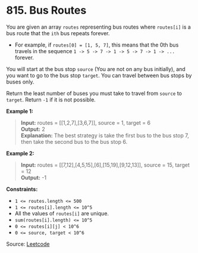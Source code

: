 # 815. Bus Routes

You are given an array `routes` representing bus routes where `routes[i]` is a bus route that the `ith` bus repeats forever.

- For example, if `routes[0] = [1, 5, 7]`, this means that the 0th bus travels in the sequence `1 -> 5 -> 7 -> 1 -> 5 -> 7 -> 1 -> ...` forever.

You will start at the bus stop `source` (You are not on any bus initially), and you want to go to the bus stop `target`. You can travel between bus stops by buses only.

Return the least number of buses you must take to travel from `source` to `target`. Return `-1` if it is not possible.

**Example 1:**

> **Input:** routes = [[1,2,7],[3,6,7]], source = 1, target = 6<br>
> **Output:** 2<br>
> **Explanation:** The best strategy is take the first bus to the bus stop 7, then take the second bus to the bus stop 6.

**Example 2:**
> **Input:** routes = [[7,12],[4,5,15],[6],[15,19],[9,12,13]], source = 15, target = 12<br>
> **Output:** -1

**Constraints:**

- `1 <= routes.length <= 500`
- `1 <= routes[i].length <= 10^5`
- All the values of `routes[i]` are unique.
- `sum(routes[i].length) <= 10^5`
- `0 <= routes[i][j] < 10^6`
- `0 <= source, target < 10^6`

Source: [Leetcode](https://leetcode.com/problems/bus-routes/description/)
